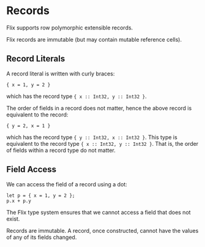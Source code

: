 # Records

Flix supports row polymorphic extensible records.

Flix records are immutable (but may contain mutable
reference cells).

## Record Literals

A record literal is written with curly braces:

```flix
{ x = 1, y = 2 }
```

which has the record type
`{ x :: Int32, y :: Int32 }`.

The order of fields in a record does not matter,
hence the above record is equivalent to the
record:

```flix
{ y = 2, x = 1 }
```

which has the record type
`{ y :: Int32, x :: Int32 }`.
This type is equivalent to the record type
`{ x :: Int32, y :: Int32 }`.
That is, the order of fields within a record type do
not matter.

## Field Access

We can access the field of a record using a dot:

```flix
let p = { x = 1, y = 2 };
p.x + p.y
```

The Flix type system ensures that we cannot access a
field that does not exist.

Records are immutable. A record, once constructed,
cannot have the values of any of its fields changed.
